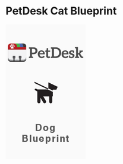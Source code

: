 # PetDesk Cat Blueprint
![Plate cover](https://github.com/kakoga/z-vet-template1.0/blob/master/shield.png)
